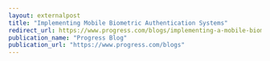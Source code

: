 ```yaml
---
layout: externalpost
title: "Implementing Mobile Biometric Authentication Systems"
redirect_url: https://www.progress.com/blogs/implementing-a-mobile-biometric-authentication-system-for-enterprise-applications
publication_name: "Progress Blog"
publication_url: "https://www.progress.com/blogs"
---
```


